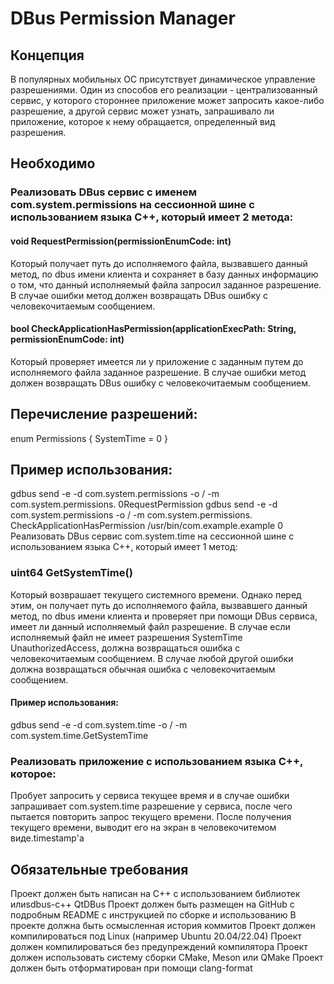 # DBus Permission Manager

## Концепция

В популярных мобильных ОС присутствует динамическое управление разрешениями. 
Один из способов его реализации - централизованный сервис, у которого 
стороннее приложение может запросить какое-либо разрешение, а другой сервис 
может узнать, запрашивало ли приложение, которое к нему обращается, 
определенный вид разрешения.
## Необходимо
### Реализовать DBus сервис с именем com.system.permissions на сессионной шине с использованием языка C++, который имеет 2 метода:
#### void RequestPermission(permissionEnumCode: int)
Который получает путь до исполняемого файла, вызвавшего данный метод, 
по dbus имени клиента и сохраняет в базу данных информацию о том, 
что данный исполняемый файла запросил заданное разрешение. 
В случае ошибки метод должен возвращать DBus ошибку с человекочитаемым сообщением.
#### bool CheckApplicationHasPermission(applicationExecPath: String, permissionEnumCode: int)
Который проверяет имеется ли у приложение с заданным путем до исполняемого 
файла заданное разрешение. В случае ошибки метод должен возвращать DBus ошибку 
с человекочитаемым сообщением.
## Перечисление разрешений:
enum Permissions { SystemTime = 0 }
## Пример использования:
gdbus send -e -d com.system.permissions -o / -m com.system.permissions. 0RequestPermission
gdbus send -e -d com.system.permissions -o / -m com.system.permissions. CheckApplicationHasPermission /usr/bin/com.example.example 0
Реализовать DBus сервис com.system.time на сессионной шине с использованием языка C++, 
который имеет 1 метод:
### uint64 GetSystemTime()
Который возврашает текущего системного времени. Однако перед этим, он получает 
путь до исполняемого файла, вызвавшего данный метод, по dbus имени клиента 
и проверяет при помощи DBus сервиса, имеет ли данный исполняемый файл разрешение. 
В случае если исполняемый файл не имеет разрешения SystemTime UnauthorizedAccess, 
должна возвращаться ошибка с человекочитаемым сообщением. В случае любой другой 
ошибки должна возвращаться обычная ошибка с человекочитаемым сообщением.
#### Пример использования:
gdbus send -e -d com.system.time -o / -m com.system.time.GetSystemTime
### Реализовать приложение с использованием языка C++, которое:
Пробует запросить у сервиса текущее время и в случае ошибки запрашивает com.system.time
разрешение у сервиса, после чего пытается повторить запрос текущего времени.
После получения текущего времени, выводит его на экран в человекочитемом виде.timestamp'a
## Обязательные требования
Проект должен быть написан на C++ c использованием библиотек илиsdbus-c++ QtDBus
Проект должен быть размещен на GitHub с подробным README с инструкцией по сборке и использованию
В проекте должна быть осмысленная история коммитов
Проект должен компилироваться под Linux (например Ubuntu 20.04/22.04)
Проект должен компилироваться без предупреждений компилятора
Проект должен использовать систему сборки CMake, Meson или QMake
Проект должен быть отформатирован при помощи clang-format